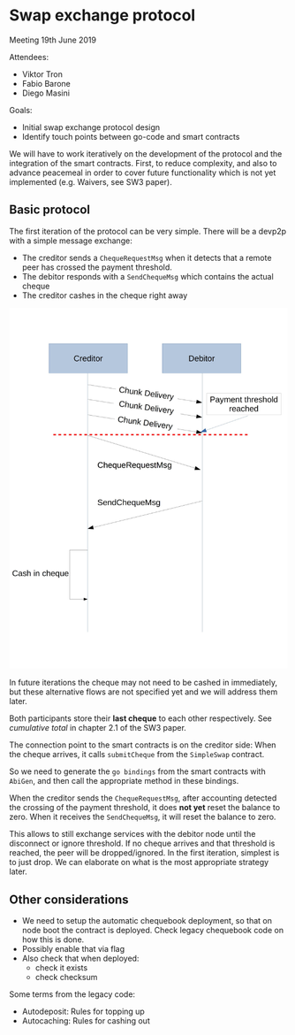 Swap exchange protocol
=======================

Meeting 19th June 2019

Attendees:
* Viktor Tron
* Fabio Barone
* Diego Masini

Goals:
* Initial swap exchange protocol design
* Identify touch points between go-code and smart contracts


We will have to work iteratively on the development of the protocol and the integration of the smart contracts.
First, to reduce complexity, and also to advance peacemeal in order to cover future functionality which is not yet implemented (e.g. Waivers, see SW3 paper).

## Basic protocol ##
The first iteration of the protocol can be very simple.
There will be a devp2p with a simple message exchange:

* The creditor sends a `ChequeRequestMsg` when it detects that a remote peer has crossed the payment threshold.
* The debitor responds with a `SendChequeMsg` which contains the actual cheque
* The creditor cashes in the cheque right away

![Simple Swap exchange protocol](../img/cheque-exchange-protocol-simple.jpg?raw=true "Simple Swap exchange protocol")

In future iterations the cheque may not need to be cashed in immediately, but these alternative flows are not specified yet and we will address them later.

Both participants store their **last cheque** to each other respectively. See *cumulative total* in chapter 2.1 of the SW3 paper.

The connection point to the smart contracts is on the creditor side:
When the cheque arrives, it calls `submitCheque` from the `SimpleSwap` contract.

So we need to generate the `go bindings` from the smart contracts with `AbiGen`, and then call the appropriate method in these bindings.

When the creditor sends the `ChequeRequestMsg`, after accounting detected the crossing of the payment threshold, it does **not yet** reset the balance to zero. When it receives the `SendChequeMsg`, it will reset the balance to zero.

This allows to still exchange services with the debitor node until the disconnect or ignore threshold. If no cheque arrives and that threshold is reached, the peer will be dropped/ignored. In the first iteration, simplest is to just drop. We can elaborate on what is the most appropriate strategy later.


## Other considerations ##

* We need to setup the automatic chequebook deployment, so that on node boot the contract is deployed. Check legacy chequebook code on how this is done.
* Possibly enable that via flag
* Also check that when deployed:
  * check it exists
  * check checksum


Some terms from the legacy code:
* Autodeposit:  Rules for topping up
* Autocaching:  Rules for cashing out
